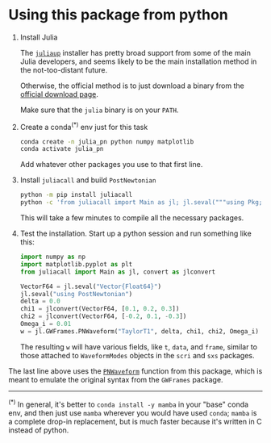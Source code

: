 # Using this package from python


1. Install Julia
   
   The [`juliaup`](https://github.com/JuliaLang/juliaup) installer has pretty
   broad support from some of the main Julia developers, and seems likely to be
   the main installation method in the not-too-distant future.
   
   Otherwise, the official method is to just download a binary from the
   [official download page](https://julialang.org/downloads/).
   
   Make sure that the `julia` binary is on your `PATH`.
   
2. Create a conda<sup>(*)</sup> env just for this task
   ```bash
   conda create -n julia_pn python numpy matplotlib
   conda activate julia_pn
   ```
   Add whatever other packages you use to that first line.

3. Install `juliacall` and build `PostNewtonian`
   ```bash
   python -m pip install juliacall
   python -c 'from juliacall import Main as jl; jl.seval("""using Pkg; Pkg.add("PostNewtonian")""")'
   ```
   This will take a few minutes to compile all the necessary packages.

4. Test the installation.  Start up a python session and run something like
   this:
   ```python
   import numpy as np
   import matplotlib.pyplot as plt
   from juliacall import Main as jl, convert as jlconvert
   
   VectorF64 = jl.seval("Vector{Float64}")
   jl.seval("using PostNewtonian")
   delta = 0.0
   chi1 = jlconvert(VectorF64, [0.1, 0.2, 0.3])
   chi2 = jlconvert(VectorF64, [-0.2, 0.1, -0.3])
   Omega_i = 0.01
   w = jl.GWFrames.PNWaveform("TaylorT1", delta, chi1, chi2, Omega_i)
   ```
   The resulting `w` will have various fields, like `t`, `data`, and `frame`,
   similar to those attached to `WaveformModes` objects in the `scri` and `sxs`
   packages.

The last line above uses the [`PNWaveform`](@ref) function from this package,
which is meant to emulate the original syntax from the `GWFrames` package.

---

<sup>(*)</sup> In general, it's better to `conda install -y mamba` in your
"base" conda env, and then just use `mamba` wherever you would have used
`conda`; `mamba` is a complete drop-in replacement, but is much faster because
it's written in C instead of python.
